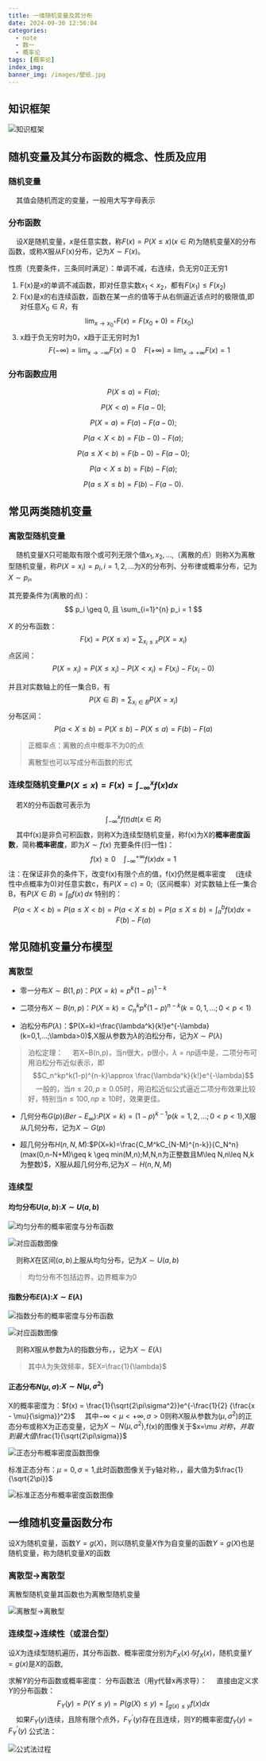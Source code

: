 ```yaml
---
title: 一维随机变量及其分布
date: 2024-09-30 12:56:04
categories:
  - note
  - 数一
  - 概率论
tags: [概率论]
index_img:
banner_img: /images/壁纸.jpg
---
```


## 知识框架

![知识框架](../images/一维随机变量及其分布/知识结构.png)

## 随机变量及其分布函数的概念、性质及应用

### 随机变量

&nbsp;&nbsp;&nbsp;&nbsp;其值会随机而定的变量，一般用大写字母表示

### 分布函数

&nbsp;&nbsp;&nbsp;&nbsp;设$X$是随机变量，$x$是任意实数，称$F(x)=P(X\leq x)(x\in R)$为随机变量X的分布函数，或称$X$服从F(x)分布，记为$X\sim F(x)$。

性质（充要条件，三条同时满足）：单调不减，右连续，负无穷0正无穷1

1. F(x)是x的单调不减函数，即对任意实数$x_1<x_2$，都有$F(x_1)\leq F(x_2)$
2. F(x)是x的右连续函数，函数在某一点的值等于从右侧逼近该点时的极限值,即对任意$X_0\in R$，有
   $$
   \lim_{x \to x_{0}^{+}} F(x) = F(x_0+0)=F(x_0)
   $$
3. x趋于负无穷时为0，x趋于正无穷时为1
   $$
   F(-\infty) = \lim_{x \to -\infty} F(x) = 0 \quad F(+\infty) = \lim_{x \to +\infty} F(x) = 1
   $$
   

### 分布函数应用

$$P(X \leq a) = F(a);$$

$$P(X < a) = F(a - 0);$$

$$P(X = a) = F(a) - F(a - 0);$$

$$P(a < X < b) = F(b - 0) - F(a);$$

$$P(a \leq X < b) = F(b - 0) - F(a - 0);$$

$$P(a < X \leq b) = F(b) - F(a);$$

$$P(a \leq X \leq b) = F(b) - F(a - 0).$$

## 常见两类随机变量

### 离散型随机变量

&nbsp;&nbsp;&nbsp;&nbsp;随机变量X只可能取有限个或可列无限个值$x_1,x_2,...,$（离散的点）则称X为离散型随机变量，称$P(X=x_i)=p_i,i=1,2,...$为X的分布列、分布律或概率分布，记为$X\sim p_i$。

其充要条件为(离散的点)：
$$
p_i \geq 0, 且 \sum_{i=1}^{n} p_i = 1
$$

$X$ 的分布函数：
$$
F(x) = P(X \leq x) = \sum_{x_i \leq x} P(X = x_i)
$$
点区间：
$$
P(X = x_i) = P(X \leq x_i) - P(X < x_i) = F(x_i) - F(x_i - 0)
$$

并且对实数轴上的任一集合B，有
$$P(X\in B)=\sum_{x_i \in B}P(X=x_i)$$
分布区间：
$$P(a<X\leq b)=P(X\leq b)-P(X\leq a)=F(b)-F(a)$$

> 正概率点：离散的点中概率不为0的点
>
> 离散型也可以写成分布函数的形式

### 连续型随机变量$P(X\leq x)=F(x)=\int_{-\infty}^xf(x)dx$

&nbsp;&nbsp;&nbsp;&nbsp;若X的分布函数可表示为
$$\int_{-\infty}^{x}f(t)dt(x\in R)$$
&nbsp;&nbsp;&nbsp;&nbsp;其中f(x)是非负可积函数，则称X为连续型随机变量，称f(x)为X的**概率密度函数**，简称**概率密度**，即为$X\sim f(x)$
充要条件(归一性)：
$$f(x)\geq 0\quad\int_{-\infty}^{+\infty}f(x)dx=1$$
注：在保证非负的条件下，改变f(x)有限个点的值，f(x)仍然是概率密度
&nbsp;&nbsp;&nbsp;&nbsp;(连续性中点概率为0)对任意实数c，有$P(X=c)=0$;（区间概率）对实数轴上任一集合B，有$P(X\in B)=\int_{B}f(x) \,dx$
特别的：
$$P(a<X<b)=P(a\leq X <b)=P(a<X\leq b)=P(a\leq X\leq b)=\int_{a}^bf(x)dx=F(b)-F(a)$$

## 常见随机变量分布模型

### 离散型

- 零一分布$X\sim B(1,p)$：$P(X=k)=p^k(1-p)^{1-k}$

- 二项分布$X\sim B(n,p)$：$P(X=k)=C_n^kp^k(1-p)^{n-k}(k=0,1,...;0<p<1)$

- 泊松分布$P(\lambda)$：$P(X=k)=\frac{\lambda^k}{k!}e^{-\lambda}(k=0,1,...;\lambda>0)$,X服从参数为$\lambda$的泊松分布，记为$X\sim P(\lambda)$
> 泊松定理：
> &nbsp;&nbsp;&nbsp;&nbsp;若X~B(n,p)，当n很大，p很小，$\lambda=np$适中是，二项分布可用泊松分布近似表示，即
> $$C_n^kp^k(1-p)^{n-k}\approx \frac{\lambda^k}{k!}e^{-\lambda}$$
> &nbsp;&nbsp;&nbsp;&nbsp;一般的，当$n\leq 20,p\geq 0.05$时，用泊松近似公式逼近二项分布效果比较好，特别当$n\leq 100,np\geq 10$时，效果更佳。

- 几何分布$G(p)(Ber-E_{\infty})$:$P(X=k)=(1-p)^{k-1}p(k=1,2,...;0<p<1)$,X服从几何分布，记为$X\sim G(p)$

- 超几何分布$H(n,N,M)$:$P(X=k)=\frac{C_M^kC_{N-M}^{n-k}}{C_N^n}(max(0,n-N+M)\geq k \geq min(M,n);M,N,n为正整数且M\leq N,n\leq N,k为整数)$，X服从超几何分布,记为$X\sim H(n,N,M)$

### 连续型

#### 均匀分布$U(a,b)$:$X\sim U(a,b)$

![均匀分布的概率密度与分布函数](../images/一维随机变量及其分布/均匀分布概率密度.png)

![对应函数图像](../images/一维随机变量及其分布/均匀分布对应函数图像.png)

&nbsp;&nbsp;&nbsp;&nbsp;则称$X$在区间$(a,b)$上服从均匀分布，记为$X\sim U(a,b)$

> 均匀分布不包括边界，边界概率为0

#### 指数分布$E(\lambda)$:$X\sim E(\lambda)$

![指数分布的概率密度与分布函数](../images/一维随机变量及其分布/指数分布的概率密度与分布函数.png)

![对应函数图像](../images/一维随机变量及其分布/指数分布对应函数图像.png)

&nbsp;&nbsp;&nbsp;&nbsp;则称$X$服从参数为$\lambda$的指数分布，，记为$X\sim E(\lambda)$

> 其中$\lambda$为失效频率，$EX=\frac{1}{\lambda}$

#### 正态分布$N(\mu,\sigma)$:$X\sim N(\mu ,\sigma ^2)$

X的概率密度为：$f(x) = \frac{1}{\sqrt{2\pi\sigma^2}}e^{-\frac{1}{2} {\frac{x - \mu}{\sigma}}^2}$
&nbsp;&nbsp;&nbsp;&nbsp;其中$-\infty<\mu<+\infty,\sigma >0$则称$X$服从参数为$(\mu ,\sigma ^2)$的正态分布或称X为正态变量，记为$X\sim N(\mu ,\sigma ^2)$,f(x)的图像关于$x=\mu $对称，并取到最大值$\frac{1}{\sqrt{2\pi\sigma}}$

![正态分布概率密度函数图像](../images/一维随机变量及其分布/正态分布概率密度函数图像.png)

   标准正态分布：$\mu =0,\sigma =1$,此时函数图像关于y轴对称，，最大值为$\frac{1}{\sqrt{2\pi}}$

![标准正态分布概率密度函数图像](../images/一维随机变量及其分布/标准正态分布概率密度函数图像.png)

## 一维随机变量函数分布

设$X$为随机变量，函数$Y=g(X)$，则以随机变量$X$作为自变量的函数$Y=g(X)$也是随机变量，称为随机变量$X$的函数

### 离散型->离散型

离散型随机变量其函数也为离散型随机变量

![离散型->离散型](../images/一维随机变量及其分布/离散型_离散型.png)

### 连续型->连续性（或混合型）

设$X$为连续型随机遍历，其分布函数、概率密度分别为$F_X(x)与f_X(x)$，随机变量$Y=g(x)$是$X$的函数,

求解$Y$的分布函数或概率密度：
分布函数法（用y代替x再求导）：
&nbsp;&nbsp;&nbsp;&nbsp;直接由定义求$Y$的分布函数：
$$F_Y(y)=P(Y\leq y)=P(g(X)\leq y)=\int_{g(x)\leq y}f(x)dx$$
&nbsp;&nbsp;&nbsp;&nbsp;如果$F_Y(y)$连续，且除有限个点外，$F_Y^{’}(y)$存在且连续，则$Y$的概率密度$f_Y(y)=F_Y^{’}(y)$
公式法：

![公式法过程](../images/一维随机变量及其分布/公式法过程.png)
